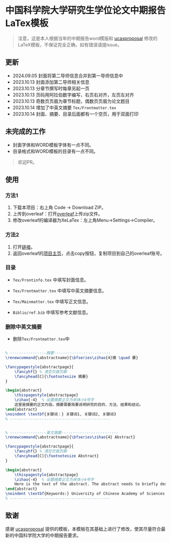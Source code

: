 # 中国科学院大学研究生学位论文中期报告LaTex模板

> 注意，这是本人根据当年的中期报告word模版和 [ucasproposal](https://github.com/mohuangrui/ucasproposal) 修改的LaTeX模板，不保证完全正确，如有错误请提issue。

## 更新
+ 2024.09.05 封面将第二导师信息合并到第一导师信息中
+ 2023.10.13 封面添加第二导师相关信息
+ 2023.10.13 分章节撰写时每章另起一页
+ 2023.10.13 页码用阿拉伯数字编写，右页右对齐，左页左对齐
+ 2023.10.13 奇数页页眉为章节标题，偶数页页眉为论文题目
+ 2023.10.14 增加了中英文摘要 `Tex/Frontmatter.tex`
+ 2023.10.14 封面、摘要、目录后面都有一个空页，用于双面打印

## 未完成的工作
+ 封面字体和WORD模板字体有一点不同。
+ 目录格式和WORD模板的目录有一点不同。

> 欢迎PR。

## 使用

### 方法1
1. 下载本项目：右上角 Code -> Download ZIP。
2. 上传到overleaf：打开[overleaf](https://www.overleaf.com/)上传zip文件。
3. 修改overleaf的编译器为XeLaTex：左上角Menu->Settings->Compiler。

### 方法2
1. 打开[链接](https://www.overleaf.com/read/thwmmpbckgfh#33f55f)。
2. 返回overleaf的[项目主页](https://www.overleaf.com/project)，点击copy按钮，复制项目到自己的overleaf账号。

### 目录

+ `Tex/Frontinfo.tex` 中填写封面信息。

+ `Tex/Frontmatter.tex` 中填写中英文摘要信息。

+ `Tex/Mainmatter.tex` 中填写正文信息。

+ `Biblio/ref.bib` 中填写参考文献信息。

### 删除中英文摘要

+ 删除`Tex/Frontmatter.tex`中
```latex

% ----------------摘要-------------------------
\renewcommand{\abstractname}{\bfseries\zihao{4}摘 \quad 要}

\fancypagestyle{abstractpage}{
    \fancyhf{} % 清空页眉页脚
    \fancyhead[C]{\footnotesize 摘要}
}

\begin{abstract}
    \thispagestyle{abstractpage}
    \zihao{-4}  % 设置摘要正文为宋体小4号字
    这里是摘要的正文内容。摘要需要简要说明研究的目的、方法、结果和结论。
\end{abstract}
\noindent \textbf{关键词：} 关键词1, 关键词2, 关键词3
% --------------------------------------------


% ----------------英文摘要-------------------------
\renewcommand{\abstractname}{\bfseries\zihao{4} Abstract}

\fancypagestyle{abstractpage}{
    \fancyhf{} % 清空页眉页脚
    \fancyhead[C]{\footnotesize Abstract}
}

\begin{abstract}
    \thispagestyle{abstractpage}
    \zihao{-4}  % 设置摘要正文为宋体小4号字
    Here is the text of the abstract. The abstract needs to briefly describe the purpose, methods, results, and conclusions of the study.
\end{abstract}
\noindent \textbf{Keywords:} University of Chinese Academy of Sciences (UCAS), Thesis,
% --------------------------------------------


```
## 致谢
感谢 [ucasproposal](https://github.com/mohuangrui/ucasproposal) 提供的模板，本模板在其基础上进行了修改，使其尽量符合最新的中国科学院大学的中期报告要求。
